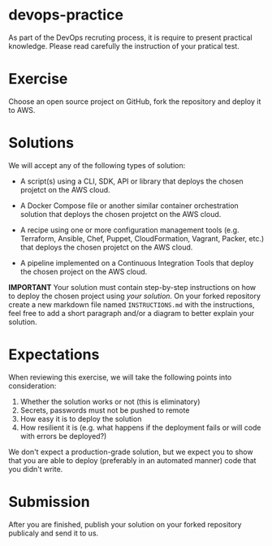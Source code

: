 # devops-practice

As part of the DevOps recruting process, it is require to present practical knowledge. Please read carefully the instruction of your pratical test.


# Exercise

Choose an open source project on GitHub, fork the repository and deploy it to AWS.

# Solutions

We will accept any of the following types of solution:

- A script(s) using a CLI, SDK, API or library that deploys the chosen projetct on the AWS cloud.

- A Docker Compose file or another similar container orchestration solution that deploys the chosen projetct on the AWS cloud.

- A recipe using one or more configuration management tools (e.g. Terraform, Ansible, Chef, Puppet, CloudFormation, Vagrant, Packer, etc.) that deploys the chosen projetct on the AWS cloud.

- A pipeline implemented on a Continuous Integration Tools that deploy the chosen project on the AWS cloud.

**IMPORTANT** Your solution must contain step-by-step instructions on how to deploy the chosen project using _your solution_. On your forked repository create a new markdown file named `INSTRUCTIONS.md` with the instructions, feel free to add a short paragraph and/or a diagram to better explain your solution.

# Expectations

When reviewing this exercise, we will take the following points into consideration:

1. Whether the solution works or not (this is eliminatory) 
2. Secrets, passwords must not be pushed to remote
3. How easy it is to deploy the solution
4. How resilient it is (e.g. what happens if the deployment fails or will code with errors be deployed?)

We don't expect a production-grade solution, but we expect you to show that you are able to deploy (preferably in an automated manner) code that you didn't write.

# Submission

After you are finished, publish your solution on your forked repository publicaly and send it to us.

